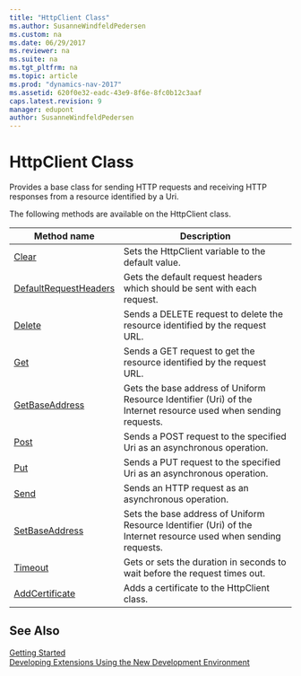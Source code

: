 ```yaml
---
title: "HttpClient Class"
ms.author: SusanneWindfeldPedersen
ms.custom: na
ms.date: 06/29/2017
ms.reviewer: na
ms.suite: na
ms.tgt_pltfrm: na
ms.topic: article
ms.prod: "dynamics-nav-2017"
ms.assetid: 620f0e32-eadc-43e9-8f6e-8fc0b12c3aaf
caps.latest.revision: 9
manager: edupont
author: SusanneWindfeldPedersen
---
```


# HttpClient Class
Provides a base class for sending HTTP requests and receiving HTTP responses from a resource identified by a Uri.

The following methods are available on the HttpClient class.

|Method name|Description|
|-----------|-----------|
|[Clear](httpclient-clear-method.md)|Sets the HttpClient variable to the default value.|
|[DefaultRequestHeaders](httpclient-defaultrequestheaders-method.md)|Gets the default request headers which should be sent with each request.|
|[Delete](httpclient-delete-method.md)|Sends a DELETE request to delete the resource identified by the request URL.|
|[Get](httpclient-get-method.md)|Sends a GET request to get the resource identified by the request URL.|
|[GetBaseAddress](httpclient-getbaseaddress-method.md)|Gets the base address of Uniform Resource Identifier (Uri) of the Internet resource used when sending requests.|
|[Post](httpclient-post-method.md)|Sends a POST request to the specified Uri as an asynchronous operation.|
|[Put](httpclient-put-method.md)|Sends a PUT request to the specified Uri as an asynchronous operation.|
|[Send](httpclient-send-method.md)|Sends an HTTP request as an asynchronous operation.|
|[SetBaseAddress](httpclient-setbaseaddress-method.md)|Sets the base address of Uniform Resource Identifier (Uri) of the Internet resource used when sending requests.|
|[Timeout](httpclient-timeout-method.md)|Gets or sets the duration in seconds to wait before the request times out.|
|[AddCertificate](httpclient-addcertificate-method.md)|Adds a certificate to the HttpClient class.|

## See Also
[Getting Started](../devenv-get-started.md)  
[Developing Extensions Using the New Development Environment](../devenv-dev-overview.md)

